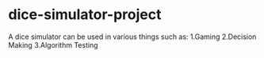 # dice-simulator-project
A dice simulator can be used in various things such as:
1.Gaming
2.Decision Making
3.Algorithm Testing
